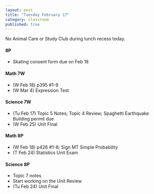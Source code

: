 ```yaml
---
layout: post
title: "Tuesday February 17"
category: classroom
published: true
---
```

<div class="alert alert-danger" role="alert">
<p>No Animal Care or Study Club during lunch recess today.</p>
</div>

#### 8P
* Skating consent form due on Feb 18

#### Math 7W
* (W Feb 18) p395 #1-9
* (W Mar 4) Expression Test

#### Science 7W
* (Tu Feb 17) Topic 5 Notes; Topic 4 Review; Spaghetti Earthquake Building permit due
* (W Feb 25) Unit Final

#### Math 8P
* (W Feb 18) p426 #1-8; Sign MT Simple Probability
* (T Feb 24) Statistics Unit Exam

#### Science 8P
* Topic 7 notes
* Start working on the Unit Review
* (Tu Feb 24) Unit Final

